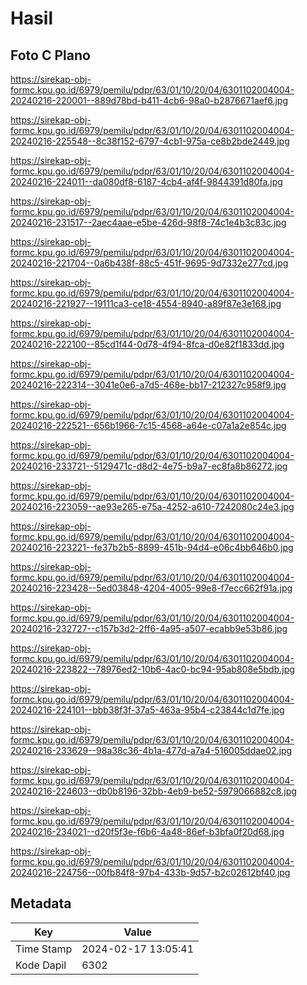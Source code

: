 # Hasil

## Foto C Plano

https://sirekap-obj-formc.kpu.go.id/6979/pemilu/pdpr/63/01/10/20/04/6301102004004-20240216-220001--889d78bd-b411-4cb6-98a0-b2876671aef6.jpg

https://sirekap-obj-formc.kpu.go.id/6979/pemilu/pdpr/63/01/10/20/04/6301102004004-20240216-225548--8c38f152-6797-4cb1-975a-ce8b2bde2449.jpg

https://sirekap-obj-formc.kpu.go.id/6979/pemilu/pdpr/63/01/10/20/04/6301102004004-20240216-224011--da080df8-6187-4cb4-af4f-9844391d80fa.jpg

https://sirekap-obj-formc.kpu.go.id/6979/pemilu/pdpr/63/01/10/20/04/6301102004004-20240216-231517--2aec4aae-e5be-426d-98f8-74c1e4b3c83c.jpg

https://sirekap-obj-formc.kpu.go.id/6979/pemilu/pdpr/63/01/10/20/04/6301102004004-20240216-221704--0a6b438f-88c5-451f-9695-9d7332e277cd.jpg

https://sirekap-obj-formc.kpu.go.id/6979/pemilu/pdpr/63/01/10/20/04/6301102004004-20240216-221927--19111ca3-ce18-4554-8940-a89f87e3e168.jpg

https://sirekap-obj-formc.kpu.go.id/6979/pemilu/pdpr/63/01/10/20/04/6301102004004-20240216-222100--85cd1f44-0d78-4f94-8fca-d0e82f1833dd.jpg

https://sirekap-obj-formc.kpu.go.id/6979/pemilu/pdpr/63/01/10/20/04/6301102004004-20240216-222314--3041e0e6-a7d5-468e-bb17-212327c958f9.jpg

https://sirekap-obj-formc.kpu.go.id/6979/pemilu/pdpr/63/01/10/20/04/6301102004004-20240216-222521--656b1966-7c15-4568-a64e-c07a1a2e854c.jpg

https://sirekap-obj-formc.kpu.go.id/6979/pemilu/pdpr/63/01/10/20/04/6301102004004-20240216-233721--5129471c-d8d2-4e75-b9a7-ec8fa8b86272.jpg

https://sirekap-obj-formc.kpu.go.id/6979/pemilu/pdpr/63/01/10/20/04/6301102004004-20240216-223059--ae93e265-e75a-4252-a610-7242080c24e3.jpg

https://sirekap-obj-formc.kpu.go.id/6979/pemilu/pdpr/63/01/10/20/04/6301102004004-20240216-223221--fe37b2b5-8899-451b-94d4-e06c4bb646b0.jpg

https://sirekap-obj-formc.kpu.go.id/6979/pemilu/pdpr/63/01/10/20/04/6301102004004-20240216-223428--5ed03848-4204-4005-99e8-f7ecc662f91a.jpg

https://sirekap-obj-formc.kpu.go.id/6979/pemilu/pdpr/63/01/10/20/04/6301102004004-20240216-232727--c157b3d2-2ff6-4a95-a507-ecabb9e53b86.jpg

https://sirekap-obj-formc.kpu.go.id/6979/pemilu/pdpr/63/01/10/20/04/6301102004004-20240216-223822--78976ed2-10b6-4ac0-bc94-95ab808e5bdb.jpg

https://sirekap-obj-formc.kpu.go.id/6979/pemilu/pdpr/63/01/10/20/04/6301102004004-20240216-224101--bbb38f3f-37a5-463a-95b4-c23844c1d7fe.jpg

https://sirekap-obj-formc.kpu.go.id/6979/pemilu/pdpr/63/01/10/20/04/6301102004004-20240216-233629--98a38c36-4b1a-477d-a7a4-516005ddae02.jpg

https://sirekap-obj-formc.kpu.go.id/6979/pemilu/pdpr/63/01/10/20/04/6301102004004-20240216-224603--db0b8196-32bb-4eb9-be52-5979066882c8.jpg

https://sirekap-obj-formc.kpu.go.id/6979/pemilu/pdpr/63/01/10/20/04/6301102004004-20240216-234021--d20f5f3e-f6b6-4a48-86ef-b3bfa0f20d68.jpg

https://sirekap-obj-formc.kpu.go.id/6979/pemilu/pdpr/63/01/10/20/04/6301102004004-20240216-224756--00fb84f8-97b4-433b-9d57-b2c02612bf40.jpg


## Metadata

| Key        | Value               |
| ---------- | ------------------- |
| Time Stamp | 2024-02-17 13:05:41 |
| Kode Dapil | 6302                |



